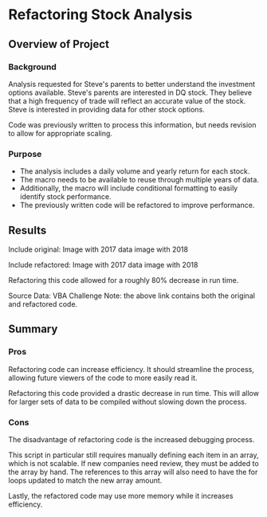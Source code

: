 # Refactoring Stock Analysis

## Overview of Project

### Background
Analysis requested for Steve's parents to better understand the investment options available. Steve's parents are interested in DQ stock. They believe that a high frequency of trade will reflect an accurate value of the stock. Steve is interested in providing data for other stock options.

Code was previously written to process this information, but needs revision to allow for appropriate scaling.

### Purpose
- The analysis includes a daily volume and yearly return for each stock.
- The macro needs to be available to reuse through multiple years of data.
- Additionally, the macro will include conditional formatting to easily identify stock performance.
- The previously written code will be refactored to improve performance.

## Results
Include original:
Image with 2017 data
image with 2018

Include refactored:
Image with 2017 data
image with 2018

Refactoring this code allowed for a roughly 80% decrease in run time.

Source Data: VBA Challenge
Note: the above link contains both the original and refactored code.


## Summary

### Pros
Refactoring code can increase efficiency. It should streamline the process, allowing future viewers of the code to more easily read it.

Refactoring this code provided a drastic decrease in run time. This will allow for larger sets of data to be compiled without slowing down the process.

### Cons
The disadvantage of refactoring code is the increased debugging process.

This script in particular still requires manually defining each item in an array, which is not scalable. If new companies need review, they must be added to the array by hand. The references to this array will also need to have the for loops updated to match the new array amount.

Lastly, the refactored code may use more memory while it increases efficiency.
